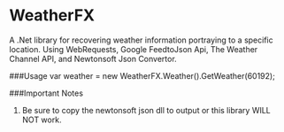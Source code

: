 # WeatherFX
A .Net library for recovering weather information portraying to a specific location. Using WebRequests, Google FeedtoJson Api, The Weather Channel API, and Newtonsoft Json Convertor.

###Usage
var weather = new WeatherFX.Weather().GetWeather(60192);

###Important Notes
1) Be sure to copy the newtonsoft json dll to output or this library WILL NOT work.
